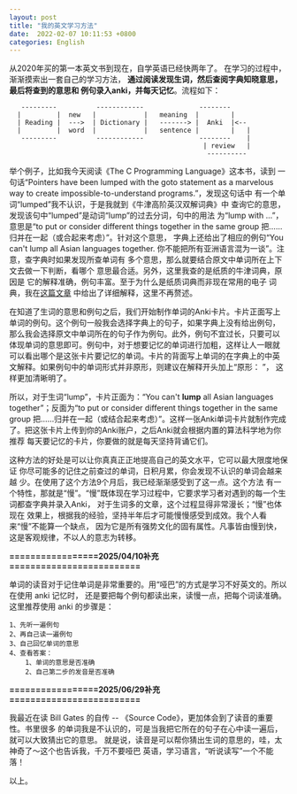 ```yaml
---
layout: post
title: "我的英文学习方法"
date:  2022-02-07 10:11:53 +0800
categories: English
---
```


从2020年买的第一本英文书到现在，自学英语已经快两年了。
在学习的过程中，渐渐摸索出一套自己的学习方法，
**通过阅读发现生词，然后查阅字典知晓意思，最后将查到的意思和
例句录入anki，并每天记忆**。流程如下：
```
   ---------          ------------              --------
  |         |  new   |            |   meaning  |        |
  | Reading |  --->  | Dictionary |   -------> |  Anki  |<--
  |         |  word  |            |   sentence |        |   |
   ---------          ------------              --------    |
                                                 | review   |
                                                  ----------
```

举个例子，比如我今天阅读《The C Programming Language》这本书，读到
一句话“Pointers have been lumped with the goto statement as a marvelous
way to create impossible-to-understand programs.”，发现这句话中
有一个单词“lumped”我不认识，于是我就到《牛津高阶英汉双解词典》中
查询它的意思，发现该句中“lumped”是动词“lump”的过去分词，句中的用法
为“lump with ...”，意思是“to put or consider different things together
 in the same group  把……归并在一起（或合起来考虑）”。针对这个意思，
字典上还给出了相应的例句“You can't lump all Asian languages together.
   你不能把所有亚洲语言混为一谈”。注意，查字典时如果发现所查单词有
多个意思，那么就要结合原文中单词所在上下文去做一下判断，看哪个
意思最合适。另外，这里我查的是纸质的牛津词典，原因是
它的解释准确，例句丰富。至于为什么是纸质词典而非现在常用的电子
词典，我在[这篇文章](https://guo-sj.github.io/english/why/2021/11/25/why-printed-dict.html)
中给出了详细解释，这里不再赘述。

在知道了生词的意思和例句之后，我们开始制作单词的Anki卡片。卡片正面写上
单词的例句。这个例句一般我会选择字典上的句子，如果字典上没有给出例句，
那么我会选择原文中单词所在的句子作为例句。此外，例句不宜过长，只要可以
体现单词的意思即可。例句中，对于想要记忆的单词进行加粗，这样让人一眼就
可以看出哪个是这张卡片要记忆的单词。卡片的背面写上单词的在字典上的中英
文解释。如果例句中的单词形式并非原形，则建议在解释开头加上“原形：  ”，
这样更加清晰明了。

所以，对于生词“lump”，卡片正面为：“You can't **lump** all Asian languages
together”；反面为“to put or consider different things together in the same
 group  把……归并在一起（或结合起来考虑）”。这样一张Anki单词卡片就制作完成
了。把这张卡片上传到你的Anki账户，之后Anki就会根据内置的算法科学地为你推荐
每天要记忆的卡片，你要做的就是每天坚持背诵它们。

这种方法的好处是可以让你真真正正地提高自己的英文水平，它可以最大限度地保证
你尽可能多的记住之前查过的单词，日积月累，你会发现不认识的单词会越来越
少。在使用了这个方法9个月后，我已经渐渐感受到了这一点。这个方法
有一个特性，那就是“慢”。“慢”既体现在学习过程中，它要求学习者对遇到的每一个生词都查字典并录入Anki，
对于生词多的文章，这个过程显得非常漫长；“慢”也体现在
效果上，根据我的经验，坚持半年后才可能慢慢感受到成效。我个人看来“慢”不能算一个缺点，
因为它是所有强势文化的固有属性。凡事皆由慢到快，这是客观规律，不以人的意志为转移。

**=================2025/04/10补充=========================**

单词的读音对于记住单词是非常重要的。用“哑巴”的方式是学习不好英文的。所以在使用 anki 记忆时，
还是要把每个例句都读出来，读慢一点，把每个词读准确。这里推荐使用 anki 的步骤是：
```
1、先听一遍例句
2、再自己读一遍例句
3、自己回忆单词的意思
4、查看答案：
    1、单词的意思是否准确
    2、自己第二步的发音是否准确
```

**=================2025/06/29补充=========================**

我最近在读 Bill Gates 的自传 -- 《Source Code》，更加体会到了读音的重要性。书里很多
的单词我是不认识的，可是当我把它所在的句子在心中读一遍后，就可以大致猜出它的意思。
就是说，读音是可以帮你猜出生词的意思的，哇，太神奇了～这个也告诉我，千万不要哑巴
英语，学习语言，“听说读写”一个不能落！

以上。


